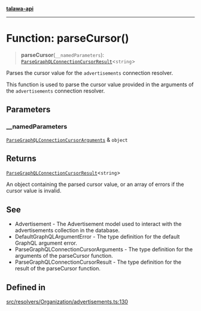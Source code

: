 [**talawa-api**](../../../../README.md)

***

# Function: parseCursor()

> **parseCursor**(`__namedParameters`): [`ParseGraphQLConnectionCursorResult`](../../../../utilities/graphQLConnection/parseGraphQLConnectionArguments/type-aliases/ParseGraphQLConnectionCursorResult.md)\<`string`\>

Parses the cursor value for the `advertisements` connection resolver.

This function is used to parse the cursor value provided in the arguments of the `advertisements` connection resolver.

## Parameters

### \_\_namedParameters

[`ParseGraphQLConnectionCursorArguments`](../../../../utilities/graphQLConnection/parseGraphQLConnectionArguments/type-aliases/ParseGraphQLConnectionCursorArguments.md) & `object`

## Returns

[`ParseGraphQLConnectionCursorResult`](../../../../utilities/graphQLConnection/parseGraphQLConnectionArguments/type-aliases/ParseGraphQLConnectionCursorResult.md)\<`string`\>

An object containing the parsed cursor value, or an array of errors if the cursor value is invalid.

## See

 - Advertisement - The Advertisement model used to interact with the advertisements collection in the database.
 - DefaultGraphQLArgumentError - The type definition for the default GraphQL argument error.
 - ParseGraphQLConnectionCursorArguments - The type definition for the arguments of the parseCursor function.
 - ParseGraphQLConnectionCursorResult - The type definition for the result of the parseCursor function.

## Defined in

[src/resolvers/Organization/advertisements.ts:130](https://github.com/Suyash878/talawa-api/blob/095e6964ce2a06c1c30d1acf81b6162203f1db91/src/resolvers/Organization/advertisements.ts#L130)
